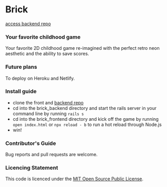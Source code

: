 # Brick

[access backend repo](https://github.com/saschakala/brick_backend)

### Your favorite childhood game

Your favorite 2D childhood game re-imagined with the perfect retro neon aesthetic and the ability to save scores.


### Future plans
To deploy on Heroku and Netlify.


### Install guide
- clone the front and [backend repo](https://github.com/saschakala/brick_backend)
- cd into the brick_backend directory and start the rails server in your command line by running `rails s`
- cd into the brick_frontend directory and kick off the game by running ` open index.html ` or `npx reload - b` to run a hot reload through Node.js
- win!


### Contributor's Guide
Bug reports and pull requests are welcome.


### Licencing Statement
This code is licenced under the [MIT Open Source Public License](https://opensource.org/licenses/MIT).